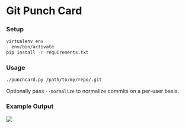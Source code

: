 # Git Punch Card

### Setup

```bash
virtualenv env
. env/bin/activate
pip install -r requirements.txt
```

### Usage

```bash
./punchcard.py /path/to/my/repo/.git
```

Optionally pass `--normalize` to normalize commits on a per-user basis.

### Example Output

![](https://raw.githubusercontent.com/x/Shitty-Git-Punch-Card/master/example_out.png)
